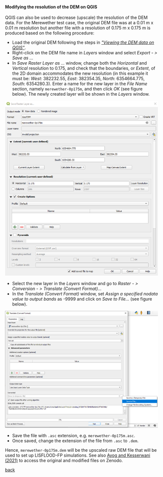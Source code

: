 #### Modifying the resolution of the DEM on QGIS

QGIS can also be used to decrease (upscale) the resolution of the DEM data. For the Merewether test case, the original DEM file was at a 0.01 m x 0.01 m resolution but another file with a resolution of 0.175 m x 0.175 m is produced based on the following procedure:  
-	Load the original DEM following the steps in [_"Viewing the DEM data on QGIS"_](/Merewether2-1.md).
- Right-click on the DEM file name in *Layers* window and select *Export - > Save as …*
-	In *Save Raster Layer as …* window, change both the *Horizontal* and *Vertical* resolution to 0.175, and check that the boundaries, or *Extent*, of the 2D domain accommodates the new resolution (in this example it must be: *West*: 382232.55, *East*: 382354.35, *North*: 6354664.775, *South*: 6354280.3). Enter a name for the new layer in the *File Name* section, namely `merewether-0p175m`, and then click *OK* (see figure below). The newly created layer will be shown in the *Layers* window.

![image](/Figures/mer5.png)

- Select the new layer in the *Layers* window and go to *Raster - > Conversion - > Translate (Convert Format)...*
-	In the *Translate (Convert Format)* window, set *Assign a specified nodata value to output bands* as -9999 and click on *Save to File…* (see figure below).

![image](/Figures/mer6.png)

-	Save the file with `.asc` extension, e.g. `merewether-0p175m.asc`. 
-	Once saved, change the extension of the file from `.asc` to `.dem`. 


Hence, `merewether-0p175m.dem` will be the upscaled raw DEM file that will be used to set up LISFLOOD-FP simulations. See also [Ayog and Kesserwani (2021)](https://zenodo.org/records/5069224) to access the original and modified files on Zenodo.


[back](/Merewether2.md)
